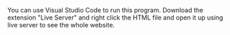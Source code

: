 You can use Visual Studio Code to run this program. Download the extension "Live Server" and right click the HTML file and open it up using live server to see the whole website.
